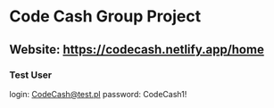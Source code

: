 # Code Cash Group Project

## Website: https://codecash.netlify.app/home

### Test User

login: CodeCash@test.pl
password: CodeCash1!
